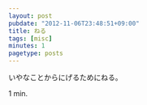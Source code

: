 ```yaml
---
layout: post
pubdate: "2012-11-06T23:48:51+09:00"
title: ねる
tags: [misc]
minutes: 1
pagetype: posts
---
```

いやなことからにげるためにねる。

1 min.
